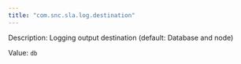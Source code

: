 ```yaml
---
title: "com.snc.sla.log.destination"
---
```


Description: Logging output destination (default: Database and node)

Value: `db`